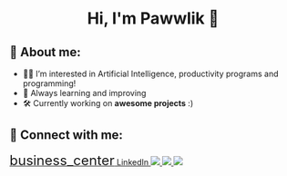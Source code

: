 <h1 align="center">Hi, I'm Pawwlik 👋</h1>

## 📌 About me:
- 👨‍💻 I’m interested in Artificial Intelligence, productivity programs and programming!
- 🚀 Always learning and improving
- 🛠️ Currently working on **awesome projects** :)

## 🔗 Connect with me:
<p>
  <a href="https://www.linkedin.com/in/pavel-bure%C5%A1-71992b311/" target="_blank">
    <span class="material-symbols-outlined" style="font-size:24px;">business_center</span> LinkedIn
  </a>
  <a href="https://instagram.com/pavwlik" target="_blank">
    <img src="https://img.shields.io/badge/Instagram-000?style=for-the-badge&logo=instagram&logoColor=white" />
  </a>
  <a href="https://facebook.com/pavelbures" target="_blank">
    <img src="https://img.shields.io/badge/Facebook-000?style=for-the-badge&logo=facebook&logoColor=white" />
  </a>
  <a href="mailto:pavelbures07@gmail.com" target="_blank">
    <img src="https://img.shields.io/badge/Email-000?style=for-the-badge&logo=gmail&logoColor=white" />
  </a>
</p>

<link rel="stylesheet" href="https://cdnjs.cloudflare.com/ajax/libs/font-awesome/6.0.0/css/all.min.css">
<link href="https://fonts.googleapis.com/css2?family=Material+Symbols+Outlined" rel="stylesheet">
